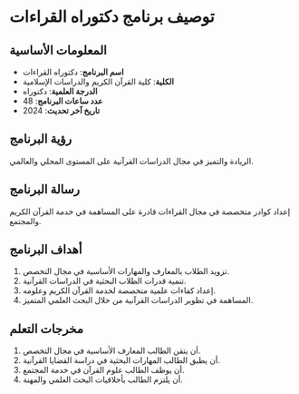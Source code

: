 # توصيف برنامج دكتوراه القراءات

## المعلومات الأساسية

- **اسم البرنامج**: دكتوراه القراءات
- **الكلية**: كلية القرآن الكريم والدراسات الإسلامية
- **الدرجة العلمية**: دكتوراه
- **عدد ساعات البرنامج**: 48
- **تاريخ آخر تحديث**: 2024

## رؤية البرنامج

الريادة والتميز في مجال الدراسات القرآنية على المستوى المحلي والعالمي.

## رسالة البرنامج

إعداد كوادر متخصصة في مجال القراءات قادرة على المساهمة في خدمة القرآن الكريم والمجتمع.

## أهداف البرنامج

1. تزويد الطلاب بالمعارف والمهارات الأساسية في مجال التخصص.
2. تنمية قدرات الطلاب البحثية في الدراسات القرآنية.
3. إعداد كفاءات علمية متخصصة لخدمة القرآن الكريم وعلومه.
4. المساهمة في تطوير الدراسات القرآنية من خلال البحث العلمي المتميز.

## مخرجات التعلم

1. أن يتقن الطالب المعارف الأساسية في مجال التخصص.
2. أن يطبق الطالب المهارات البحثية في دراسة القضايا القرآنية.
3. أن يوظف الطالب علوم القرآن في خدمة المجتمع.
4. أن يلتزم الطالب بأخلاقيات البحث العلمي والمهنة.
